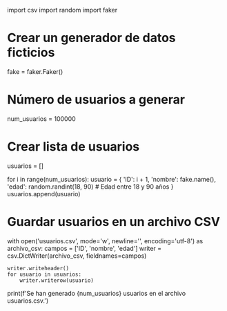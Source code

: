 import csv
import random
import faker

# Crear un generador de datos ficticios
fake = faker.Faker()

# Número de usuarios a generar
num_usuarios = 100000

# Crear lista de usuarios
usuarios = []

for i in range(num_usuarios):
    usuario = {
        'ID': i + 1,
        'nombre': fake.name(),
        'edad': random.randint(18, 90)  # Edad entre 18 y 90 años
    }
    usuarios.append(usuario)

# Guardar usuarios en un archivo CSV
with open('usuarios.csv', mode='w', newline='', encoding='utf-8') as archivo_csv:
    campos = ['ID', 'nombre', 'edad']
    writer = csv.DictWriter(archivo_csv, fieldnames=campos)

    writer.writeheader()
    for usuario in usuarios:
        writer.writerow(usuario)

print(f'Se han generado {num_usuarios} usuarios en el archivo usuarios.csv.')

